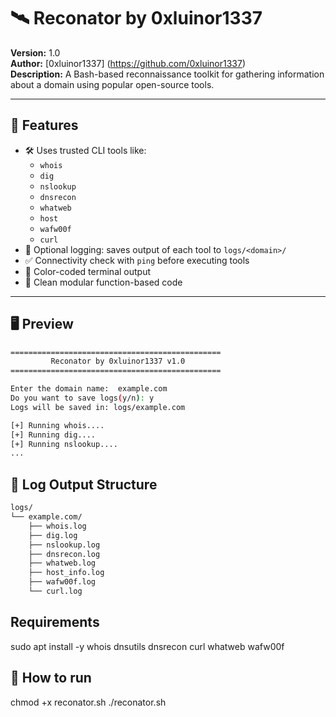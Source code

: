 # 🛰️ Reconator by 0xluinor1337

**Version:** 1.0  
**Author:** [0xluinor1337] (https://github.com/0xluinor1337)  
**Description:** A Bash-based reconnaissance toolkit for gathering information about a domain using popular open-source tools.

---

## 📌 Features

- 🛠️ Uses trusted CLI tools like:
  - `whois`
  - `dig`
  - `nslookup`
  - `dnsrecon`
  - `whatweb`
  - `host`
  - `wafw00f`
  - `curl`
- 📁 Optional logging: saves output of each tool to `logs/<domain>/`
- ✅ Connectivity check with `ping` before executing tools
- 🎨 Color-coded terminal output
- 🧠 Clean modular function-based code

---

## 🖥️ Preview

```bash
===============================================
         Reconator by 0xluinor1337 v1.0
===============================================

Enter the domain name:  example.com
Do you want to save logs(y/n): y
Logs will be saved in: logs/example.com

[+] Running whois....
[+] Running dig....
[+] Running nslookup....
...
```
## 📂 Log Output Structure
```bash
logs/
└── example.com/
    ├── whois.log
    ├── dig.log
    ├── nslookup.log
    ├── dnsrecon.log
    ├── whatweb.log
    ├── host_info.log
    ├── wafw00f.log
    └── curl.log
```
## Requirements
sudo apt install -y whois dnsutils dnsrecon curl whatweb wafw00f

## 🚀 How to run 
chmod +x reconator.sh
./reconator.sh
